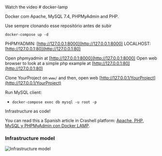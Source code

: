 Watch the video # docker-lamp

Docker com Apache, MySQL 7.4, PHPMyAdmin and PHP.

Use sempre clonando esse repositório antes de subir

```
docker-compose up -d
```

PHPMYADMIN: [http://127.0.0.1:8000](http://127.0.0.1:8000)
LOCALHOST: [http://127.0.0.1:80](http://127.0.0.1:80)

Open phpmyadmin at [http://127.0.0.1:8000](http://127.0.0.1:8000)
Open web browser to look at a simple php example at [http://127.0.0.1:80](http://127.0.0.1:80)

Clone YourProject on `www/` and then, open web [http://127.0.0.1/YourProject](http://127.0.0.1/YourProject)

Run MySQL client:

- `docker-compose exec db mysql -u root -p` 

Infrastructure as code!

You can read this a Spanish article in Crashell platform: [Apache, PHP, MySQL y PHPMyAdmin con Docker LAMP](https://www.crashell.com/estudio/apache_php_mysql_y_phpmyadmin_con_docker_lamp).


### Infrastructure model

![Infrastructure model](.infragenie/infrastructure_model.png)